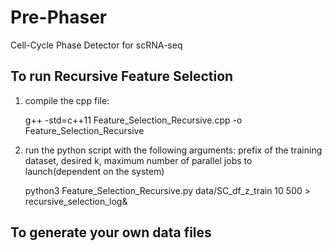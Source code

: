 # Pre-Phaser
Cell-Cycle Phase Detector for scRNA-seq

## To run Recursive Feature Selection
1. compile the cpp file: 

   g++ -std=c++11 Feature_Selection_Recursive.cpp -o Feature_Selection_Recursive

2. run the python script with the following arguments: prefix of the training dataset, desired k, maximum number of parallel jobs to launch(dependent on the system)

   python3 Feature_Selection_Recursive.py data/SC_df_z_train 10 500 > recursive_selection_log&



## To generate your own data files
